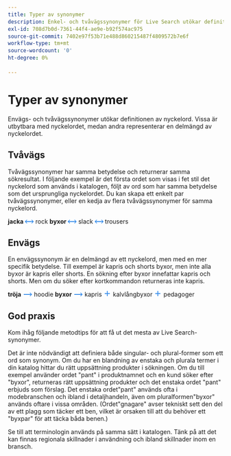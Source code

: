 ```yaml
---
title: Typer av synonymer
description: Enkel- och tvåvägssynonymer för Live Search utökar definitionen av nyckelord.
exl-id: 708d7b0d-7361-44f4-ae9e-b92f574ac975
source-git-commit: 7402e97f53b71e488d860215487f4809572b7e6f
workflow-type: tm+mt
source-wordcount: '0'
ht-degree: 0%

---
```


# Typer av synonymer

Envägs- och tvåvägssynonymer utökar definitionen av nyckelord. Vissa är utbytbara med nyckelordet, medan andra representerar en delmängd av nyckelordet.

## Tvåvägs

Tvåvägssynonymer har samma betydelse och returnerar samma sökresultat. I följande exempel är det första ordet som visas i fet stil det nyckelord som används i katalogen, följt av ord som har samma betydelse som det ursprungliga nyckelordet. Du kan skapa ett enkelt par tvåvägssynonymer, eller en kedja av flera tvåvägssynonymer för samma nyckelord.

**jacka** ![Tvåvägsväljare](assets/btn-two-way.png) rock
**byxor** ![Tvåvägsväljare](assets/btn-two-way.png) slack ![Tvåvägsväljare](assets/btn-two-way.png) trousers

## Envägs

En envägssynonym är en delmängd av ett nyckelord, men med en mer specifik betydelse. Till exempel är kapris och shorts byxor, men inte alla byxor är kapris eller shorts. En sökning efter byxor innefattar kapris och shorts. Men om du söker efter kortkommandon returneras inte kapris.

**tröja** ![Envägsväljare](assets/btn-one-way.png) hoodie
**byxor** ![Envägsväljare](assets/btn-one-way.png) kapris ![Flervägsväljare](assets/btn-multiple-one-way.png) kalvlångbyxor ![Flervägsväljare](assets/btn-multiple-one-way.png) pedagoger

## God praxis

Kom ihåg följande metodtips för att få ut det mesta av Live Search-synonymer.

Det är inte nödvändigt att definiera både singular- och plural-former som ett ord som synonym. Om du har en blandning av enstaka och plurala termer i din katalog hittar du rätt uppsättning produkter i sökningen. Om du till exempel använder ordet &quot;pant&quot; i produktnamnet och en kund söker efter &quot;byxor&quot;, returneras rätt uppsättning produkter och det enstaka ordet &quot;pant&quot; erbjuds som förslag. Det enstaka ordet&quot;pant&quot; används ofta i modebranschen och ibland i detaljhandeln, även om pluralformen&quot;byxor&quot; används oftare i vissa områden. (Ordet&quot;gnagare&quot; avser tekniskt sett den del av ett plagg som täcker ett ben, vilket är orsaken till att du behöver ett &quot;byxpar&quot; för att täcka båda benen.)

Se till att terminologin används på samma sätt i katalogen. Tänk på att det kan finnas regionala skillnader i användning och ibland skillnader inom en bransch.
